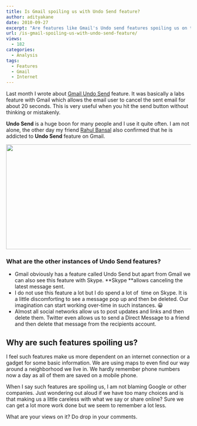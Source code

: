 ```yaml
---
title: Is Gmail spoiling us with Undo Send feature?
author: adityakane
date: 2010-09-27
excerpt: "Are features like Gmail's Undo send features spoiling us on the internet where we are doing more but remembering a lot less. "
url: /is-gmail-spoiling-us-with-undo-send-feature/
views:
  - 182
categories:
  - Analysis
tags:
  - Features
  - Gmail
  - Internet
---
```

Last month I wrote about [Gmail Undo Send][1] feature. It was basically a labs feature with Gmail which allows the email user to cancel the sent email for about 20 seconds. This is very useful when you hit the send button without thinking or mistakenly.

**Undo Send** is a huge boon for many people and I use it quite often. I am not alone, the other day my friend [Rahul Bansal][2] also confirmed that he is addicted to **Undo Send** feature on Gmail.

<a rel="attachment wp-att-29487" href="http://devilsworkshop.org/use-undo-send-gmail-for-avoiding-sending-emails-you-might-regret/undo_send_gmail/"><img class="alignnone size-full  wp-image-52172" src="http://cdn.devilsworkshop.org/files/2010/08/undo_send_gmail.png" alt="" width="550" height="286" /></a>

### What are the other instances of Undo Send features?

  * Gmail obviously has a feature called Undo Send but apart from Gmail we can also see this feature with Skype. **Skype **allows canceling the latest message sent.
  * I do not use this feature a lot but I do spend a lot of  time on Skype. It is a little discomforting to see a message pop up and then be deleted. Our imagination can start working over-time in such instances. 😀
  * Almost all social networks allow us to post updates and links and then delete them. Twitter even allows us to send a Direct Message to a friend and then delete that message from the recipients account.

## Why are such features spoiling us?

I feel such features make us more dependent on an internet connection or a gadget for some basic information. We are using maps to even find our way around a neighborhood we live in. We hardly remember phone numbers now a day as all of them are saved on a mobile phone.

When I say such features are spoiling us, I am not blaming Google or other companies. Just wondering out aloud if we have too many choices and is that making us a little careless with what we say or share online? Sure we can get a lot more work done but we seem to remember a lot less.

What are your views on it? Do drop in your comments.

 [1]: http://devilsworkshop.org/use-undo-send-gmail-for-avoiding-sending-emails-you-might-regret/
 [2]: http://devilsworkshop.org/author/rahul/

